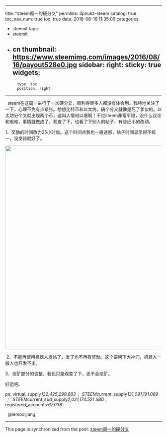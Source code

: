 
---
title: "steem周一的硬分叉"
permlink: 3pnukz-steem
catalog: true
toc_nav_num: true
toc: true
date: 2016-08-16 11:35:09
categories:
- steemit
tags:
- steemit
- cn
thumbnail: https://www.steemimg.com/images/2016/08/16/payout528e0.jpg
sidebar:
    right:
        sticky: true
widgets:
    -
        type: toc
        position: right
---


<html>
<p>&nbsp;&nbsp;steem在这周一进行了一次硬分叉，顺利得很多人都没有体会到。我特地关注了一下，心理不免有点紧张。想想比特币和以太坊，搞个分叉就像是死了爹似的。以太坊分个叉就出现两个币，这叫人情何以堪啊！不过steem非常平稳，没什么议论和艰难，事情就做成了。观查了下，也看了下别人的帖子，有些细小的改动。&nbsp;</p>
<p>1、奖励的时间改为25小时后。这个时间点我也一直迷惑，帖子时间显示得不统一，没发错就好了。</p>
<p><img src="https://www.steemimg.com/images/2016/08/16/payout528e0.jpg" width="1181" height="657"/></p>
<p>&nbsp;2、不能再使用机器人发帖了，发了也不再有奖励。这个要问下大神们，机器人一般人也开发不出。&nbsp;</p>
<p>3、挖矿部分的调整。我也只是观查了下，还不会挖矿。&nbsp;</p>
<p>好运吧。</p>
<p>ps: virtual_supply<em>132,425,299.683 &nbsp;; &nbsp;STEEM</em>current_supply<em>131,091,191.089 &nbsp;&nbsp;; &nbsp;&nbsp;STEEM</em>current_sbd_supply<em>2,021,174.521 SBD</em>&nbsp;; registered_accounts:<em>67,038</em> .</p>
<p>&nbsp;&nbsp;@lemooljiang &nbsp;</p>
</html>

- - -

This page is synchronized from the post: [steem周一的硬分叉](https://steemit.com/@lemooljiang/3pnukz-steem)
